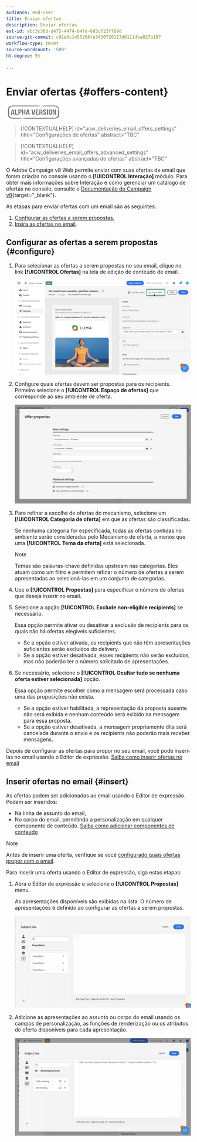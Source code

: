 ```yaml
---
audience: end-user
title: Enviar ofertas
description: Enviar ofertas
exl-id: abc3c36d-d475-4474-b4fe-685cf23ff89d
source-git-commit: c92e6c1455266fe3430720117d61114ba027b187
workflow-type: tm+mt
source-wordcount: '509'
ht-degree: 5%

---
```


# Enviar ofertas {#offers-content}

![](../assets/do-not-localize/badge.png)

>[!CONTEXTUALHELP]
>id="acw_deliveries_email_offers_settings"
>title="Configurações de ofertas"
>abstract="TBC"

>[!CONTEXTUALHELP]
>id="acw_deliveries_email_offers_advanced_settings"
>title="Configurações avançadas de ofertas"
>abstract="TBC"

O Adobe Campaign v8 Web permite enviar com suas ofertas de email que foram criadas no console usando o **[!UICONTROL Interação]** módulo. Para obter mais informações sobre Interação e como gerenciar um catálogo de ofertas no console, consulte o [Documentação do Campaign v8](https://experienceleague.adobe.com/docs/campaign/campaign-v8/offers/interaction.html){target="_blank"}.

As etapas para enviar ofertas com um email são as seguintes:

1. [Configurar as ofertas a serem propostas](#configure),
1. [Insira as ofertas no email](#insert).

## Configurar as ofertas a serem propostas {#configure}

1. Para selecionar as ofertas a serem propostas no seu email, clique no link **[!UICONTROL Ofertas]** na tela de edição de conteúdo de email.

   ![](assets/setup-offers.png)

1. Configure quais ofertas devem ser propostas para os recipients. Primeiro selecione o **[!UICONTROL Espaço de ofertas]** que corresponde ao seu ambiente de oferta.

   ![](assets/create-content-offers.png)

1. Para refinar a escolha de ofertas do mecanismo, selecione um **[!UICONTROL Categoria de oferta]** em que as ofertas são classificadas.

   Se nenhuma categoria for especificada, todas as ofertas contidas no ambiente serão consideradas pelo Mecanismo de oferta, a menos que uma **[!UICONTROL Tema da oferta]** está selecionada.

   >[!NOTE]
   >
   >Temas são palavras-chave definidas upstream nas categorias. Eles atuam como um filtro e permitem refinar o número de ofertas a serem apresentadas ao selecioná-las em um conjunto de categorias.

1. Use o **[!UICONTROL Propostas]** para especificar o número de ofertas que deseja inserir no email.

1. Selecione a opção **[!UICONTROL Exclude non-eligible recipients]** se necessário.

   Essa opção permite ativar ou desativar a exclusão de recipients para os quais não há ofertas elegíveis suficientes.

   * Se a opção estiver ativada, os recipients que não têm apresentações suficientes serão excluídos do delivery.
   * Se a opção estiver desativada, esses recipients não serão excluídos, mas não poderão ter o número solicitado de apresentações.

1. Se necessário, selecione o **[!UICONTROL Ocultar tudo se nenhuma oferta estiver selecionada]** opção.

   Essa opção permite escolher como a mensagem será processada caso uma das proposições não exista.

   * Se a opção estiver habilitada, a representação da proposta ausente não será exibida e nenhum conteúdo será exibido na mensagem para essa proposta.
   * Se a opção estiver desativada, a mensagem propriamente dita será cancelada durante o envio e os recipients não poderão mais receber mensagens.

Depois de configurar as ofertas para propor no seu email, você pode inseri-las no email usando o Editor de expressão. [Saiba como inserir ofertas no email](#insert)

## Inserir ofertas no email {#insert}

As ofertas podem ser adicionadas ao email usando o Editor de expressão. Podem ser inseridos:

* Na linha de assunto do email,
* No corpo do email, permitindo a personalização em qualquer componente de conteúdo. [Saiba como adicionar componentes de conteúdo](content-components.md)

>[!NOTE]
>
>Antes de inserir uma oferta, verifique se você [configurado quais ofertas propor com o email](#configure).

Para inserir uma oferta usando o Editor de expressão, siga estas etapas:

1. Abra o Editor de expressão e selecione o **[!UICONTROL Propostas]** menu.

   As apresentações disponíveis são exibidas na lista. O número de apresentações é definido ao configurar as ofertas a serem propostas.

   ![](assets/offer-insertion.png)

1. Adicione as apresentações ao assunto ou corpo do email usando os campos de personalização, as funções de renderização ou os atributos de oferta disponíveis para cada apresentação.

   ![](assets/offer-inserted.png)
